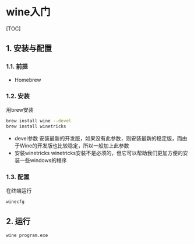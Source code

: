 # wine入门

[TOC]

## 1. 安装与配置

### 1.1. 前提

- Homebrew

### 1.2. 安装

用brew安装

```sh
brew install wine --devel
brew install winetricks
```

- devel参数
 安装最新的开发版，如果没有此参数，则安装最新的稳定版，而由于Wine的开发版也比较稳定，所以一般加上此参数
- 安装winetricks
 winetricks安装不是必须的，但它可以帮助我们更加方便的安装一些windows的程序

### 1.3. 配置

在终端运行

```sh
winecfg
```

## 2. 运行

```sh
wine program.exe
```
